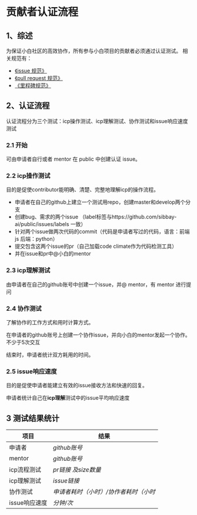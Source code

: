 # 贡献者认证流程

## 1、综述

为保证小白社区的高效协作，所有参与小白项目的贡献者必须通过认证测试。
相关规范有：
- [《issue 规范》](issue%20规范.md)  
- [《pull request 规范》](pull%20request%20规范.md)  
- [《里程碑规范》](里程碑规范.md)


## 2、认证流程

认证流程分为三个测试：icp操作测试、icp理解测试、协作测试和issue响应速度测试

### 2.1 开始

可由申请者自行或者 mentor 在 public 中创建认证 issue。 

### 2.2 icp操作测试

目的是促使contributor能明确、清楚、完整地理解icp的操作流程。

- 申请者在自己的github上建立一个测试用repo，创建master和develop两个分支
- 创建bug、需求的两个issue （label标签与https://github.com/sibbay-ai/public/issues/labels 一致）
- 针对两个issue做两次代码的commit（代码是申请者写过的代码，语言：前端 js 后端：python）
- 提交包含这两个issue的pr（自己加载code climate作为代码检测工具）
- 并在issue和pr中@小白的mentor

### 2.3 icp理解测试

由申请者在自己的github账号中创建一个issue，并@ mentor，有 mentor 进行提问


### 2.4 协作测试

了解协作的工作方式和用时计算方式。

在申请者的github账号上创建一个协作issue，并向小白的mentor发起一个协作。不少于5次交互

结束时，申请者统计双方耗用的时间。

### 2.5 issue响应速度

目的是促使申请者能建立有效的issue接收方法和快速的回复。

申请者统计自己在**icp理解**测试中的issue平均响应速度

## 3 测试结果统计

| 项目  | 结果  |
|---|---|
| 申请者  | _github账号_ | 
| mentor  | _github账号_ | 
| icp流程测试 | _pr链接 及size数量_| 
| icp理解测试 | _issue链接_ |
| 协作测试 | _申请者耗时（小时）/协作者耗时（小时_ |
| issue响应速度 | _分钟/次_  |
